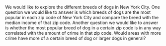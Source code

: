 We would like to explore the different breeds of dogs in New York City. One question we would like to answer is which breeds of dogs are the most popular in each zip code of New York City and compare the breed with the median income of that zip code. Another question we would like to answer is whether the most popular breed of dog in a certain zip code is in any way correlated with the amount of crime in that zip code. Would areas with more crime have more of a certain breed of dog or larger dogs in general?
